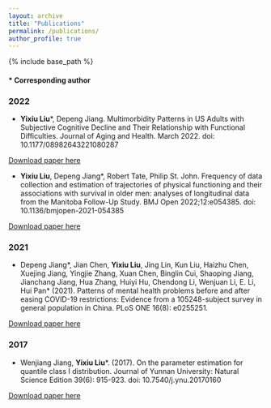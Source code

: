 ```yaml
---
layout: archive
title: "Publications"
permalink: /publications/
author_profile: true
---
```


{% include base_path %}

#### * Corresponding author ####

### 2022 ###
* **Yixiu Liu**\*, Depeng Jiang. Multimorbidity Patterns in US Adults with Subjective Cognitive Decline and Their Relationship with Functional Difficulties. Journal of Aging and Health. March 2022. doi: 10.1177/08982643221080287

[Download paper here](https://journals.sagepub.com/doi/full/10.1177/08982643221080287)

*	**Yixiu Liu**, Depeng Jiang\*, Robert Tate,  Philip St. John. Frequency of data collection and estimation of trajectories of physical functioning and their associations with survival in older men: analyses of longitudinal data from the Manitoba Follow-Up Study. BMJ Open 2022;12:e054385. doi: 10.1136/bmjopen-2021-054385

[Download paper here](https://bmjopen.bmj.com/content/12/4/e054385)

### 2021 ###
* Depeng Jiang\*, Jian Chen, **Yixiu Liu**, Jing Lin, Kun Liu, Haizhu Chen, Xuejing Jiang, Yingjie Zhang, Xuan Chen, Binglin Cui, Shaoping Jiang, Jianchang Jiang, Hua Zhang, Huiyi Hu, Chendong Li, Wenjuan Li, E. Li, Hui Pan\* (2021). Patterns of mental health problems before and after easing COVID-19 restrictions: Evidence from a 105248-subject survey in general population in China. PLoS ONE 16(8): e0255251. 

[Download paper here](https://doi.org/10.1371/journal.pone.0255251)

### 2017 ###
* Wenjiang Jiang, **Yixiu Liu**\*. (2017). On the parameter estimation for quantile class I distribution. Journal of Yunnan University: Natural Science Edition 39(6): 915-923. doi: 10.7540/j.ynu.20170160 

[Download paper here](http://www.yndxxb.ynu.edu.cn/yndxxbzrkxb/article/doi/10.7540/j.ynu.20170160)
	
